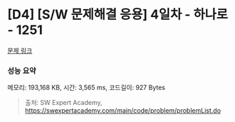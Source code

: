 # [D4] [S/W 문제해결 응용] 4일차 - 하나로 - 1251 

[문제 링크](https://swexpertacademy.com/main/code/problem/problemDetail.do?contestProbId=AV15StKqAQkCFAYD) 

### 성능 요약

메모리: 193,168 KB, 시간: 3,565 ms, 코드길이: 927 Bytes



> 출처: SW Expert Academy, https://swexpertacademy.com/main/code/problem/problemList.do